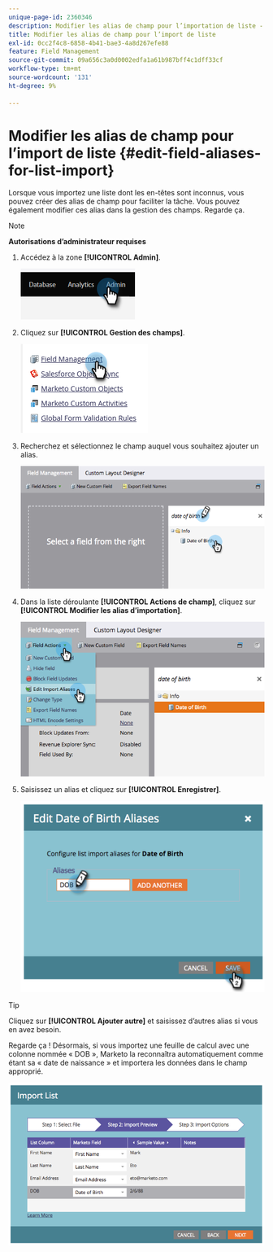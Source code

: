 ```yaml
---
unique-page-id: 2360346
description: Modifier les alias de champ pour l’importation de liste - Documents Marketo - Documentation du produit
title: Modifier les alias de champ pour l’import de liste
exl-id: 0cc2f4c8-6858-4b41-bae3-4a8d267efe88
feature: Field Management
source-git-commit: 09a656c3a0d0002edfa1a61b987bff4c1dff33cf
workflow-type: tm+mt
source-wordcount: '131'
ht-degree: 9%

---
```


# Modifier les alias de champ pour l’import de liste {#edit-field-aliases-for-list-import}

Lorsque vous importez une liste dont les en-têtes sont inconnus, vous pouvez créer des alias de champ pour faciliter la tâche. Vous pouvez également modifier ces alias dans la gestion des champs. Regarde ça.

>[!NOTE]
>
>**Autorisations d’administrateur requises**

1. Accédez à la zone **[!UICONTROL Admin]**.

   ![](assets/edit-field-aliases-for-list-import-1.png)

1. Cliquez sur **[!UICONTROL Gestion des champs]**.

   ![](assets/edit-field-aliases-for-list-import-2.png)

1. Recherchez et sélectionnez le champ auquel vous souhaitez ajouter un alias.

   ![](assets/edit-field-aliases-for-list-import-3.png)

1. Dans la liste déroulante **[!UICONTROL Actions de champ]**, cliquez sur **[!UICONTROL Modifier les alias d’importation]**.

   ![](assets/edit-field-aliases-for-list-import-4.png)

1. Saisissez un alias et cliquez sur **[!UICONTROL Enregistrer]**.

   ![](assets/edit-field-aliases-for-list-import-5.png)

>[!TIP]
>
>Cliquez sur **[!UICONTROL Ajouter autre]** et saisissez d’autres alias si vous en avez besoin.

Regarde ça ! Désormais, si vous importez une feuille de calcul avec une colonne nommée « DOB », Marketo la reconnaîtra automatiquement comme étant sa « date de naissance » et importera les données dans le champ approprié.

![](assets/edit-field-aliases-for-list-import-6.png)
